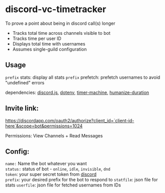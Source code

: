 # discord-vc-timetracker

To prove a point about being in discord call(s) longer
- Tracks total time across channels visible to bot
- Tracks time per user ID
- Displays total time with usernames
- Assumes single-guild configuration

## Usage
`prefix` stats: display all stats
`prefix` prefetch: prefetch usernames to avoid "undefined" errors

dependencies: [discord.js](discord.js.org), [dotenv](https://www.npmjs.com/package/dotenv), [timer-machine](https://www.npmjs.com/package/timer-machine), [humanize-duration](humanize-duration)

## Invite link:
https://discordapp.com/oauth2/authorize?client_id=`client-id-here`&scope=bot&permissions=1024

Permissions:
View Channels + Read Messages

## Config: 
 `name:` Name the bot whatever you want  
 `status:` status of bot - `online`, `idle`, `invisible`, `dnd`  
 `token`: your super secret token from [discord](https://discordapp.com/developers/applications/)  
 `prefix`: your desired prefix for the bot to respond to
 `statfile`: json file for stats
 `userfile`: json file for fetched usernames from IDs
